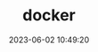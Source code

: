 ---
pageComponent: 
  name: Catalogue
  data: 
    key: 运维/20.docker
    imgUrl: /img/category/deep-learning.png
    description: 容器技术
title: docker
permalink: /ops/docker/
date: 2023-06-02 10:49:20
---